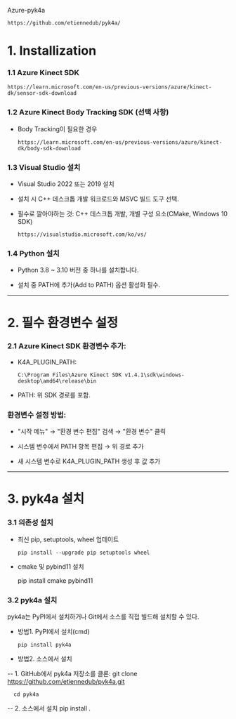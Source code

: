 Azure-pyk4a

    https://github.com/etiennedub/pyk4a/
 

# 1. Installization

### 1.1 Azure Kinect SDK
       
    https://learn.microsoft.com/en-us/previous-versions/azure/kinect-dk/sensor-sdk-download


### 1.2 Azure Kinect Body Tracking SDK (선택 사항)
   
- Body Tracking이 필요한 경우

      https://learn.microsoft.com/en-us/previous-versions/azure/kinect-dk/body-sdk-download


### 1.3 Visual Studio 설치
   
- Visual Studio 2022 또는 2019 설치

- 설치 시 C++ 데스크톱 개발 워크로드와 MSVC 빌드 도구 선택.

- 필수로 깔아야하는 것: C++ 데스크톱 개발, 개별 구성 요소(CMake, Windows 10 SDK)

      https://visualstudio.microsoft.com/ko/vs/


### 1.4 Python 설치
   
- Python 3.8 ~ 3.10 버전 중 하나를 설치합니다.

- 설치 중 PATH에 추가(Add to PATH) 옵션 활성화 필수.

-------------

# 2. 필수 환경변수 설정
### 2.1 Azure Kinect SDK 환경변수 추가:
  
- K4A_PLUGIN_PATH:
 
      C:\Program Files\Azure Kinect SDK v1.4.1\sdk\windows-desktop\amd64\release\bin
  
- PATH: 위 SDK 경로를 포함.

### 환경변수 설정 방법:

- "시작 메뉴" → "환경 변수 편집" 검색 → "환경 변수" 클릭

- 시스템 변수에서 PATH 항목 편집 → 위 경로 추가

- 새 시스템 변수로 K4A_PLUGIN_PATH 생성 후 값 추가

-------------
# 3. pyk4a 설치
### 3.1 의존성 설치

- 최신 pip, setuptools, wheel 업데이트
 
      pip install --upgrade pip setuptools wheel
  
- cmake 및 pybind11 설치

    pip install cmake pybind11

### 3.2 pyk4a 설치

pyk4a는 PyPI에서 설치하거나 Git에서 소스를 직접 빌드해 설치할 수 있다.

- 방법1. PyPI에서 설치(cmd)

      pip install pyk4a

- 방법2. 소스에서 설치
 
-- 1. GitHub에서 pyk4a 저장소를 클론:
      git clone https://github.com/etiennedub/pyk4a.git

      cd pyk4a

-- 2. 소스에서 설치
    pip install .



